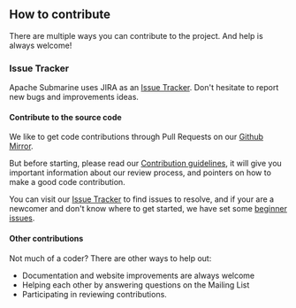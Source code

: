 <!--
Licensed under the Apache License, Version 2.0 (the "License");
you may not use this file except in compliance with the License.
You may obtain a copy of the License at

http://www.apache.org/licenses/LICENSE-2.0

Unless required by applicable law or agreed to in writing, software
distributed under the License is distributed on an "AS IS" BASIS,
WITHOUT WARRANTIES OR CONDITIONS OF ANY KIND, either express or implied.
See the License for the specific language governing permissions and
limitations under the License.
-->

## How to contribute

There are multiple ways you can contribute to the project.
And help is always welcome!

### Issue Tracker

Apache Submarine uses JIRA as an [Issue Tracker](https://issues.apache.org/jira/browse/SUBMARINE).
Don't hesitate to report new bugs and improvements ideas.

#### Contribute to the source code

We like to get code contributions through Pull Requests on our [Github Mirror](https://github.com/apache/submarine).

But before starting, please read our [Contribution guidelines](https://github.com/apache/submarine/blob/master/docs/community/contributing.md), it will give
you important information about our review process, and pointers on how to make a good code contribution.

You can visit our [Issue Tracker](https://issues.apache.org/jira/browse/SUBMARINE) to find issues to resolve,
and if your are a newcomer and don't know where to get started, we have set some [beginner issues](https://issues.apache.org/jira/browse/SUBMARINE?jql=project%20%3D%20SUBMARINE%20AND%20status%20%3D%20Open).

#### Other contributions

Not much of a coder? There are other ways to help out:

* Documentation and website improvements are always welcome
* Helping each other by answering questions on the Mailing List
* Participating in reviewing contributions.
